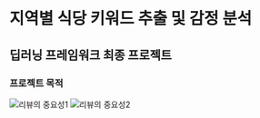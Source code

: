 # 지역별 식당 키워드 추출 및 감정 분석 
## 딥러닝 프레임워크 최종 프로젝트

### 프로젝트 목적
![리뷰의 중요성1](https://user-images.githubusercontent.com/74261590/146876291-b55f0e87-2e21-4607-a09b-fa94b2c795be.jpg) ![리뷰의 중요성2](https://user-images.githubusercontent.com/74261590/146876336-f078a493-af55-42b5-a91c-2cd3a8b86489.jpg)
